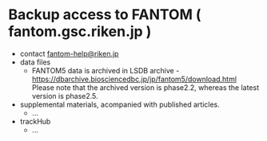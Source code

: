 # Backup access to FANTOM ( fantom.gsc.riken.jp )

* contact fantom-help@riken.jp
* data files
  - FANTOM5 data is archived in LSDB archive - https://dbarchive.biosciencedbc.jp/jp/fantom5/download.html Please note that the archived version is phase2.2, whereas the latest version is phase2.5. 
* supplemental materials, acompanied with published articles.
  - ...
* trackHub
  - ...
